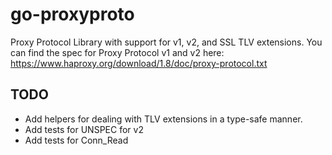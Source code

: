 # go-proxyproto
Proxy Protocol Library with support for v1, v2, and SSL TLV extensions. You can find the spec for Proxy Protocol v1 and v2 here: https://www.haproxy.org/download/1.8/doc/proxy-protocol.txt

## TODO
- Add helpers for dealing with TLV extensions in a type-safe manner.
- Add tests for UNSPEC for v2
- Add tests for Conn_Read
